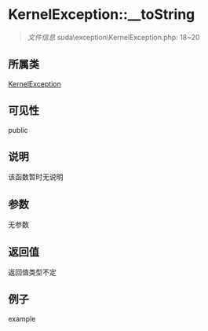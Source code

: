 # KernelException::__toString

> *文件信息* suda\exception\KernelException.php: 18~20
## 所属类 

[KernelException](../KernelException.md)

## 可见性

  public  
## 说明

该函数暂时无说明

## 参数

无参数

## 返回值
返回值类型不定

## 例子

example